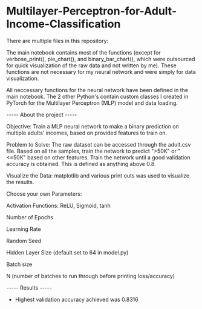# Multilayer-Perceptron-for-Adult-Income-Classification


There are multiple files in this repository:

The main notebook contains most of the functions (except for verbose_print(), pie_chart(), and binary_bar_chart(), which were outsourced for quick visualization of the raw data and not written by me). These functions are not necessary for my neural network and were simply for data visualization. 

All neccessary functions for the neural network have been defined in the main notebook. The 2 other Python's contain custom classes I created in PyTorch for the Multilayer Perceptron (MLP) model and data loading. 

----- About the project -----

Objective: Train a MLP neural network to make a binary prediction on multiple adults' incomes, based on provided features to train on. 

Problem to Solve: The raw dataset can be accessed through the adult.csv file. Based on all the samples, train the network to predict ">50K" or "<=50K" based on other features. Train the network until a good validation accuracy is obtained. This is defined as anything above 0.8.

Visualize the Data: matplotlib and various print outs was used to visualize the results. 

Choose your own Parameters: 

Activation Functions: ReLU, Sigmoid, tanh 

Number of Epochs 

Learning Rate 

Random Seed 

Hidden Layer Size (default set to 64 in model.py) 

Batch size 

N (number of batches to run through before printing loss/accuracy)

----- Results -----

- Highest validation accuracy achieved was 0.8316 
